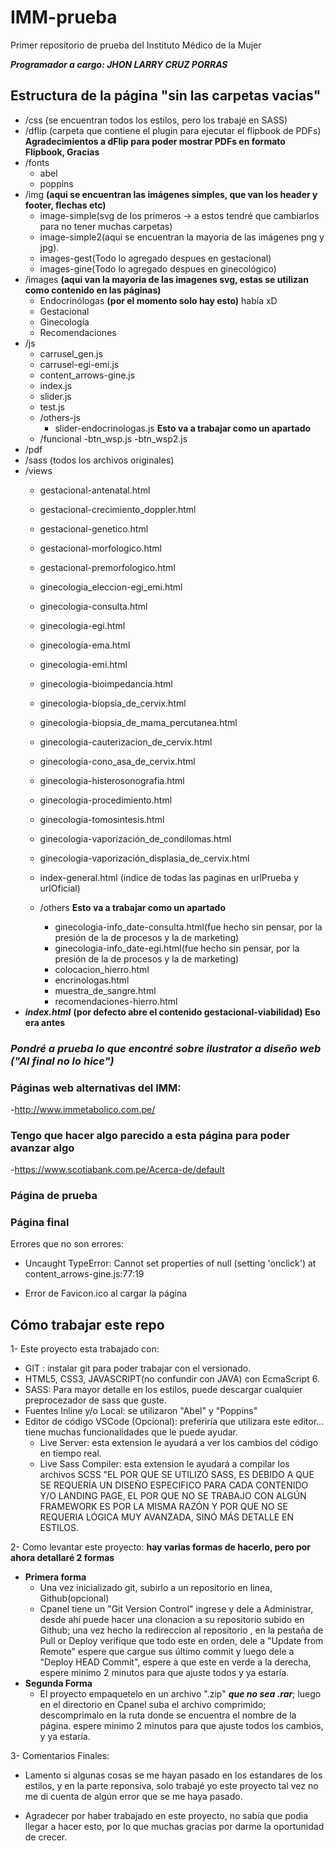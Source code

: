 # IMM-prueba
Primer repositorio de prueba del Instituto Médico de la Mujer


***Programador a cargo: JHON LARRY CRUZ PORRAS***

## Estructura de la página "sin las carpetas vacias"

- /css (se encuentran todos los estilos, pero los trabajé en SASS)
- /dflip (carpeta que contiene el plugin para ejecutar el flipbook de PDFs)
    **Agradecimientos a dFlip para poder mostrar PDFs en formato Flipbook, Gracias**
- /fonts 
    - abel
    - poppins
- /img **(aqui se encuentran las imágenes simples, que van los header y footer, flechas etc)**
    - image-simple(svg de los primeros -> a estos tendré que cambiarlos para no tener muchas carpetas)
    - image-simple2(aqui se encuentran la mayoria de las imágenes png y jpg).
    - images-gest(Todo lo agregado despues en gestacional)
    - images-gine(Todo lo agregado despues en ginecológico)
- /images **(aqui van la mayoria de las imagenes svg, estas se utilizan como contenido en las páginas)**
    - Endocrinólogas **(por el momento solo hay esto)** había xD
    - Gestacional
    - Ginecología
    - Recomendaciones
- /js
    - carrusel_gen.js
    - carrusel-egi-emi.js
    - content_arrows-gine.js
    - index.js
    - slider.js
    - test.js
    - /others-js
        - slider-endocrinologas.js **Esto va a trabajar como un apartado**
    - /funcional
        -btn_wsp.js
        -btn_wsp2.js
- /pdf
- /sass (todos los archivos originales)
- /views
    - gestacional-antenatal.html
    - gestacional-crecimiento_doppler.html
    - gestacional-genetico.html
    - gestacional-morfologico.html
    - gestacional-premorfologico.html

    - ginecologia_eleccion-egi_emi.html
    - ginecologia-consulta.html
    - ginecologia-egi.html
    - ginecologia-ema.html
    - ginecologia-emi.html
    - ginecologia-bioimpedancia.html
    - ginecologia-biopsia_de_cervix.html
    - ginecologia-biopsia_de_mama_percutanea.html
    - ginecologia-cauterizacion_de_cervix.html
    - ginecologia-cono_asa_de_cervix.html
    - ginecologia-histerosonografia.html
    - ginecologia-procedimiento.html
    - ginecologia-tomosintesis.html
    - ginecologia-vaporización_de_condilomas.html
    - ginecologia-vaporización_displasia_de_cervix.html

    - index-general.html (indice de todas las paginas en urlPrueba y urlOficial)

    - /others **Esto va a trabajar como un apartado**
        - ginecologia-info_date-consulta.html(fue hecho sin pensar, por la presión de la de procesos y la de marketing)
        - ginecologia-info_date-egi.html(fue hecho sin pensar, por la presión de la de procesos y la de marketing)
        - colocacion_hierro.html 
        - encrinologas.html
        - muestra_de_sangre.html
        - recomendaciones-hierro.html
- ***index.html***  **(por defecto abre el contenido gestacional-viabilidad) Eso era antes**

### ***Pondré a prueba lo que encontré sobre ilustrator a diseño web ("Al final no lo hice")***

### Páginas web alternativas del IMM:
-http://www.immetabolico.com.pe/

### Tengo que hacer algo parecido a esta página para poder avanzar algo
-https://www.scotiabank.com.pe/Acerca-de/default

### Página de prueba

### Página final


Errores que no son errores:
- Uncaught TypeError: Cannot set properties of null (setting 'onclick')
    at content_arrows-gine.js:77:19

- Error de Favicon.ico al cargar la página

## Cómo trabajar este repo

1- Este proyecto esta trabajado con:
 - GIT : instalar git para poder trabajar con el versionado.
 - HTML5, CSS3, JAVASCRIPT(no confundir con JAVA) con EcmaScript 6.
 - SASS: Para mayor detalle en los estilos, puede descargar cualquier preprocezador de sass que guste.
 - Fuentes Inline y/o Local: se utilizaron "Abel" y "Poppins"
 - Editor de código VSCode (Opcional): preferiría que utilizara este editor... tiene muchas funcionalidades que le puede ayudar.
    - Live Server: esta extension le ayudará a ver los cambios del código en tiempo real.
    - Live Sass Compiler: esta extension le ayudará a compilar los archivos SCSS "EL POR QUE SE UTILIZÓ SASS, ES DEBIDO A QUE SE REQUERÍA UN DISEÑO ESPECIFICO PARA CADA CONTENIDO Y/O LANDING PAGE, EL POR QUE NO SE TRABAJO CON ALGÚN FRAMEWORK ES POR LA MISMA RAZÓN Y POR QUE NO SE REQUERIA LÓGICA MUY AVANZADA, SINÓ MÁS DETALLE EN ESTILOS.

2- Como levantar este proyecto:
**hay varias formas de hacerlo, pero por ahora detallaré 2 formas**

- **Primera forma**
    - Una vez inicializado git, subirlo a un repositorio en linea, Github(opcional)
    - Cpanel tiene un "Git Version Control" ingrese y dele a Administrar, desde ahí puede hacer una clonacion a su repositorio subido en Github; una vez hecho la redireccion al repositorio , en la pestaña de Pull or Deploy verifique que todo este en orden, dele a "Update from Remote" espere que cargue sus último commit y luego dele a "Deploy HEAD Commit", espere a que este en verde a la derecha, espere minimo 2 minutos para que ajuste todos y ya estaría.
- **Segunda Forma**
    - El proyecto empaquetelo en un archivo ".zip" ***que no sea .rar***; luego en el directorio en Cpanel suba el archivo comprimido; descomprimalo en la ruta donde se encuentra el nombre de la página. espere minimo 2 minutos para que ajuste todos los cambios, y ya estaría.

3- Comentarios Finales:
- Lamento si algunas cosas se me hayan pasado en los estandares de los estilos, y en la parte reponsiva, solo trabajé yo este proyecto tal vez no me di cuenta de algún error que se me haya pasado.

- Agradecer por haber trabajado en este proyecto, no sabía que podia llegar a hacer esto, por lo que muchas gracias por darme la oportunidad de crecer.